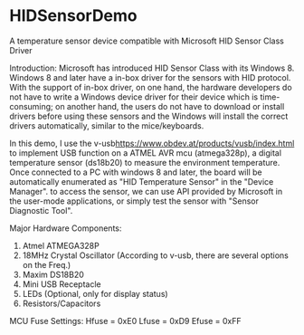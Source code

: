 # HIDSensorDemo
A temperature sensor device compatible with Microsoft HID Sensor Class Driver

Introduction:
Microsoft has introduced HID Sensor Class with its Windows 8. Windows 8 and later have a in-box driver for the sensors with HID protocol. With the support of in-box driver, on one hand, the hardware developers do not have to write a Windows device driver for their device which is time-consuming; on another hand, the users do not have to download or install drivers before using these sensors and the Windows will install the correct drivers automatically, similar to the mice/keyboards.

In this demo, I use the v-usb<https://www.obdev.at/products/vusb/index.html> to implement USB function on a ATMEL AVR mcu (atmega328p), a digital temperature sensor (ds18b20) to measure the environment temperature. Once connected to a PC with windows 8 and later, the board will be automatically enumerated as "HID Temperature Sensor" in the "Device Manager". to access the sensor, we can use API provided by Microsoft in the user-mode applications, or simply test the sensor with "Sensor Diagnostic Tool".   




Major Hardware Components:
1. Atmel ATMEGA328P
2. 18MHz Crystal Oscillator (According to v-usb, there are several options on the Freq.)
3. Maxim DS18B20
4. Mini USB Receptacle 
5. LEDs (Optional, only for display status)
5. Resistors/Capacitors

MCU Fuse Settings:
Hfuse = 0xE0
Lfuse = 0xD9
Efuse = 0xFF

